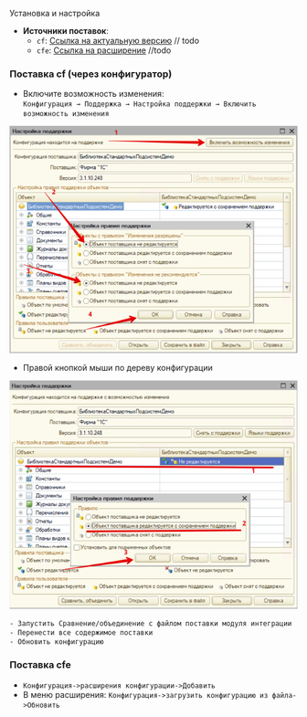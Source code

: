 Установка и настройка
- **Источники поставок**:  
  - `cf`: [Ссылка на актуальную версию](https://example.com/cf-latest.cf)  // todo
  - `cfe`: [Ссылка на расширение](https://example.com/cfe-latest.cfe) //todo
### Поставка cf (через конфигуратор)
- Включите возможность изменения:  
   `Конфигурация → Поддержка → Настройка поддержки → Включить возможность изменения`

![Описание изображения](../images/Pasted-image-20250818100643.png)

- Правой кнопкой мыши по дереву конфигурации

![Описание изображения](../images/Pasted-image-20250818100946.png)

	- Запустить Сравнение/объединение с файлом поставки модуля интеграции
	- Перенести все содержимое поставки
	- Обновить конфигурацию
### Поставка cfe
- `Конфигурация->расширения конфигурации->Добавить`
- В меню расширения: `Конфигурация->загрузить конфигурацию из файла->Обновить`